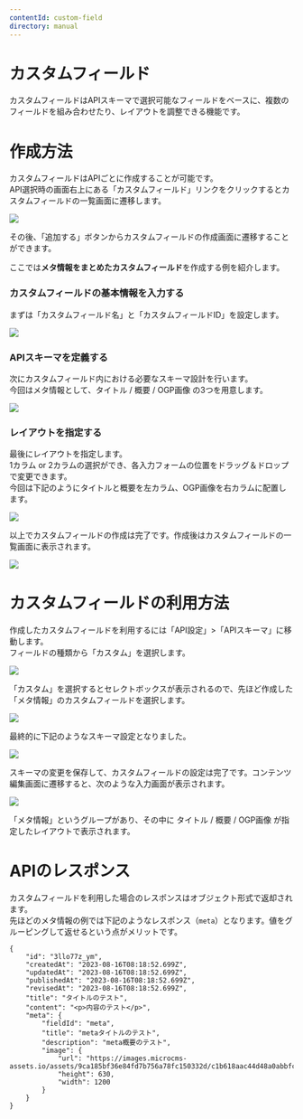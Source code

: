 ```yaml
---
contentId: custom-field
directory: manual
---
```


# カスタムフィールド

カスタムフィールドはAPIスキーマで選択可能なフィールドをベースに、複数のフィールドを組み合わせたり、レイアウトを調整できる機能です。  

作成方法
====

カスタムフィールドはAPIごとに作成することが可能です。  
API選択時の画面右上にある「カスタムフィールド」リンクをクリックするとカスタムフィールドの一覧画面に遷移します。  
  
![](https://images.microcms-assets.io/assets/d6af1616730544a596d299c20834f460/ff9c732e10504647b37b430dd8571706/CleanShot%202023-08-16%20at%2017.03.03%402x.png)  
  
その後、「追加する」ボタンからカスタムフィールドの作成画面に遷移することができます。  
  
ここでは**メタ情報をまとめたカスタムフィールド**を作成する例を紹介します。  

### カスタムフィールドの基本情報を入力する

まずは「カスタムフィールド名」と「カスタムフィールドID」を設定します。  
  
![](https://images.microcms-assets.io/assets/d6af1616730544a596d299c20834f460/6568f2f2262d407fbcf1e96c58b199f8/CleanShot%202023-08-16%20at%2017.06.25%402x.png)  

### APIスキーマを定義する

次にカスタムフィールド内における必要なスキーマ設計を行います。  
今回はメタ情報として、タイトル / 概要 / OGP画像 の3つを用意します。  
  
![](https://images.microcms-assets.io/assets/d6af1616730544a596d299c20834f460/a0f340333d624bb68deed538f91e958e/CleanShot%202022-04-27%20at%2013.39.56%402x.png)  

### レイアウトを指定する

最後にレイアウトを指定します。  
1カラム or 2カラムの選択ができ、各入力フォームの位置をドラッグ＆ドロップで変更できます。  
今回は下記のようにタイトルと概要を左カラム、OGP画像を右カラムに配置します。  
  
![](https://images.microcms-assets.io/assets/d6af1616730544a596d299c20834f460/9722e1c4d2ca45d0a5637383f27b2612/CleanShot%202023-08-16%20at%2017.13.10.gif)  
  
以上でカスタムフィールドの作成は完了です。作成後はカスタムフィールドの一覧画面に表示されます。  
  
![](https://images.microcms-assets.io/assets/d6af1616730544a596d299c20834f460/eeee1f8fdfaf4d28b043eb106e22c872/CleanShot%202022-04-27%20at%2013.40.56%402x.png)

カスタムフィールドの利用方法
==============

作成したカスタムフィールドを利用するには「API設定」>「APIスキーマ」に移動します。  
フィールドの種類から「カスタム」を選択します。  
  
![](https://images.microcms-assets.io/assets/d6af1616730544a596d299c20834f460/d09449e131634f0d8c9b6537f07d77cc/CleanShot%202022-04-27%20at%2013.41.38%402x.png)  
  
「カスタム」を選択するとセレクトボックスが表示されるので、先ほど作成した「メタ情報」のカスタムフィールドを選択します。  
  
![](https://images.microcms-assets.io/assets/d6af1616730544a596d299c20834f460/386b6331e8394a6089535649302d0195/CleanShot%202023-08-16%20at%2017.15.53%402x.png)  
  
最終的に下記のようなスキーマ設定となりました。  
  
![](https://images.microcms-assets.io/assets/d6af1616730544a596d299c20834f460/1cf6578d6d924428b5cb1954e92563ea/CleanShot%202023-08-16%20at%2017.25.16%402x.png)  
  
スキーマの変更を保存して、カスタムフィールドの設定は完了です。コンテンツ編集画面に遷移すると、次のような入力画面が表示されます。  
  
![](https://images.microcms-assets.io/assets/d6af1616730544a596d299c20834f460/bdfa95d18efa45e48c06de635b5d71b0/CleanShot%202023-08-16%20at%2017.25.43%402x.png)  
  
「メタ情報」というグループがあり、その中に タイトル / 概要 / OGP画像 が指定したレイアウトで表示されます。  

APIのレスポンス
=========

カスタムフィールドを利用した場合のレスポンスはオブジェクト形式で返却されます。  
先ほどのメタ情報の例では下記のようなレスポンス（`meta`）となります。値をグルーピングして返せるという点がメリットです。  

    {
        "id": "3llo77z_ym",
        "createdAt": "2023-08-16T08:18:52.699Z",
        "updatedAt": "2023-08-16T08:18:52.699Z",
        "publishedAt": "2023-08-16T08:18:52.699Z",
        "revisedAt": "2023-08-16T08:18:52.699Z",
        "title": "タイトルのテスト",
        "content": "<p>内容のテスト</p>",
        "meta": {
            "fieldId": "meta",
            "title": "metaタイトルのテスト",
            "description": "meta概要のテスト",
            "image": {
                "url": "https://images.microcms-assets.io/assets/9ca185bf36e84fd7b756a78fc150332d/c1b618aac44d48a0abbfcb355c153aa4/ogp.png",
                "height": 630,
                "width": 1200
            }
        }
    }